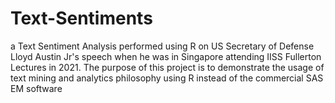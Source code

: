 # Text-Sentiments

a Text Sentiment Analysis performed using R on US Secretary of Defense Lloyd Austin Jr's speech when he was in Singapore attending IISS Fullerton Lectures in 2021. The purpose of this project is to demonstrate the usage of text mining and analytics philosophy using R instead of the commercial SAS EM software
